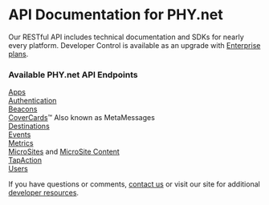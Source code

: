 # API Documentation for PHY.net

Our RESTful API includes technical documentation and SDKs for nearly every platform. Developer Control is available as an upgrade with [Enterprise plans](https://www.phy.net/pricing#compare-pricing).

### Available PHY.net API Endpoints

[Apps](Apps.md) <br>
[Authentication](Authentication.md) <br>
[Beacons](Beacons.md) <br>
[CoverCards](CoverCards.md)™ Also known as MetaMessages <br>
[Destinations](Destinations.md) <br>
[Events](Events.md) <br>
[Metrics](Metrics.md) <br>
[MicroSites](MicroSites.md) and [MicroSite Content](MicroSite-Content.md)<br>
[TapAction](Tap-Actions.md) <br>
[Users](Users.md) <br>

If you have questions or comments, [contact us](http://www.phy.net/contact/) or visit our site for additional [developer resources](https://help.phyplatform.support/hc/en-us/categories/115000680507-Developer-Resources).
